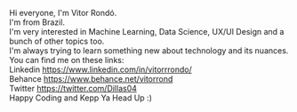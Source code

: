 Hi everyone, I'm Vitor Rondó.
<br />
I'm from Brazil.
<br />
I'm very interested in Machine Learning, Data Science, UX/UI Design and a bunch of other topics too.
<br />
I'm always trying to learn something new about technology and its nuances.
<br />
You can find me on these links: <br /> Linkedin https://www.linkedin.com/in/vitorrrondo/ <br /> Behance https://www.behance.net/vitorrond <br /> Twitter https://twitter.com/Dillas04
<br />
Happy Coding and Kepp Ya Head Up :) 

